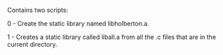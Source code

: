 Contains two scripts: 

0 - Create the static library named libholberton.a.

1 - Creates a static library called liball.a from all the .c files that are in the current directory.
